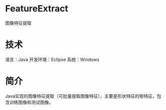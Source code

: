 # FeatureExtract
图像特征提取
# 技术
语言：Java
开发环境：Eclipse
系统：Windows
# 简介
Java实现的图像特征提取（可批量提取图像特征），主要是形状特征的矩特征，包含训练图像和测试图像。
